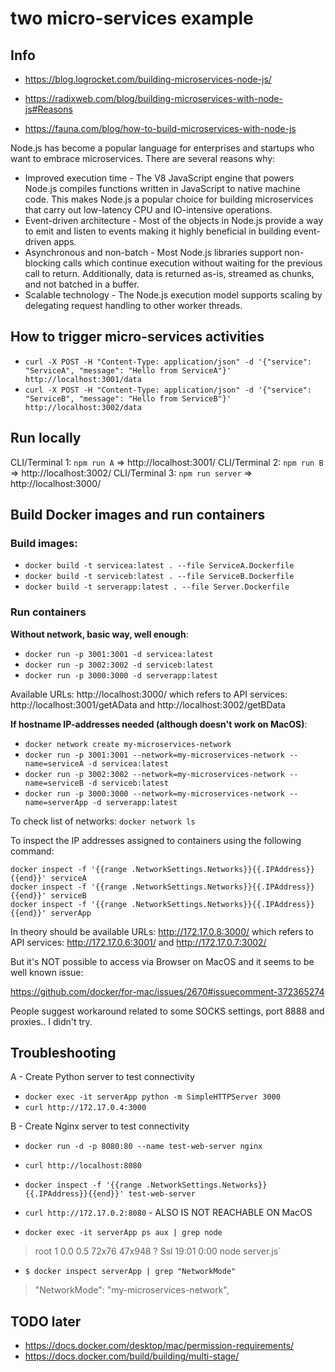 two micro-services example
===

## Info

- https://blog.logrocket.com/building-microservices-node-js/
- https://radixweb.com/blog/building-microservices-with-node-js#Reasons

- https://fauna.com/blog/how-to-build-microservices-with-node-js

Node.js has become a popular language for enterprises and startups who want to embrace microservices. There are several reasons why:

- Improved execution time - The V8 JavaScript engine that powers Node.js compiles functions written in JavaScript to native machine code. This makes Node.js a popular choice for building microservices that carry out low-latency CPU and IO-intensive operations.
- Event-driven architecture - Most of the objects in Node.js provide a way to emit and listen to events making it highly beneficial in building event-driven apps.
- Asynchronous and non-batch - Most Node.js libraries support non-blocking calls which continue execution without waiting for the previous call to return. Additionally, data is returned as-is, streamed as chunks, and not batched in a buffer.
- Scalable technology - The Node.js execution model supports scaling by delegating request handling to other worker threads.


## How to trigger micro-services activities

- `curl -X POST -H "Content-Type: application/json" -d '{"service": "ServiceA", "message": "Hello from ServiceA"}' http://localhost:3001/data`
- `curl -X POST -H "Content-Type: application/json" -d '{"service": "ServiceB", "message": "Hello from ServiceB"}' http://localhost:3002/data`

## Run locally

CLI/Terminal 1: `npm run A` => http://localhost:3001/
CLI/Terminal 2: `npm run B` => http://localhost:3002/
CLI/Terminal 3: `npm run server` => http://localhost:3000/


## Build Docker images and run containers

### Build images:

- `docker build -t servicea:latest . --file ServiceA.Dockerfile`
- `docker build -t serviceb:latest . --file ServiceB.Dockerfile`
- `docker build -t serverapp:latest . --file Server.Dockerfile`

### Run containers 

**Without network, basic way, well enough**:

- `docker run -p 3001:3001 -d servicea:latest`
- `docker run -p 3002:3002 -d serviceb:latest`
- `docker run -p 3000:3000 -d serverapp:latest`

Available URLs: http://localhost:3000/ which refers to API services: http://localhost:3001/getAData and http://localhost:3002/getBData

**If hostname IP-addresses needed (although doesn't work on MacOS)**:

- `docker network create my-microservices-network`
- `docker run -p 3001:3001 --network=my-microservices-network --name=serviceA -d servicea:latest`
- `docker run -p 3002:3002 --network=my-microservices-network --name=serviceB -d serviceb:latest`
- `docker run -p 3000:3000 --network=my-microservices-network --name=serverApp -d serverapp:latest`

To check list of networks: `docker network ls`

To inspect the IP addresses assigned to containers using the following command:

```
docker inspect -f '{{range .NetworkSettings.Networks}}{{.IPAddress}}{{end}}' serviceA
docker inspect -f '{{range .NetworkSettings.Networks}}{{.IPAddress}}{{end}}' serviceB
docker inspect -f '{{range .NetworkSettings.Networks}}{{.IPAddress}}{{end}}' serverApp
```

In theory should be available URLs: http://172.17.0.8:3000/ which refers to API services: http://172.17.0.6:3001/ and http://172.17.0.7:3002/

But it's NOT possible to access via Browser on MacOS and it seems to be well known issue:

https://github.com/docker/for-mac/issues/2670#issuecomment-372365274

People suggest workaround related to some SOCKS settings, port 8888 and proxies.. I didn't try.




## Troubleshooting

A - Create Python server to test connectivity

- `docker exec -it serverApp python -m SimpleHTTPServer 3000`
- `curl http://172.17.0.4:3000`


B - Create Nginx server to test connectivity

- `docker run -d -p 8080:80 --name test-web-server nginx`
- `curl http://localhost:8080`
- `docker inspect -f '{{range .NetworkSettings.Networks}}{{.IPAddress}}{{end}}' test-web-server`
- `curl http://172.17.0.2:8080` - ALSO IS NOT REACHABLE ON MacOS

- `docker exec -it serverApp ps aux | grep node`
> root         1  0.0  0.5 72x76 47x948 ?        Ssl  19:01   0:00 node server.js`

- `$ docker inspect serverApp | grep "NetworkMode"`
> "NetworkMode": "my-microservices-network",


## TODO later

- https://docs.docker.com/desktop/mac/permission-requirements/
- https://docs.docker.com/build/building/multi-stage/
